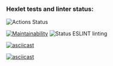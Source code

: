 ### Hexlet tests and linter status:
![Actions Status](/workflows/hexlet-check/badge.svg)


[![Maintainability](https://api.codeclimate.com/v1/badges/a99a88d28ad37a79dbf6/maintainability)](https://codeclimate.com/github/korolmaria/frontend-project-lvl1/maintainability) ![Status ESLINT linting](https://github.com/korolmaria/frontend-project-lvl1/workflows/EslintStatus/badge.svg)

[![asciicast](https://asciinema.org/a/kHmZ02YrSpDsiRh2SWeJkjhuD.svg)](https://asciinema.org/a/kHmZ02YrSpDsiRh2SWeJkjhuD)

[![asciicast](https://asciinema.org/a/FDpFVvO26BVALYnnXorLeeS77.svg)](https://asciinema.org/a/FDpFVvO26BVALYnnXorLeeS77)
